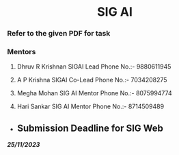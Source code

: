 <p align="center">
<!-- 
<a href="https://aseam.acm.org/">
    <img src="" alt="Logo" width=30%>
  </a>
-->
  <h1 align="center">SIG AI</h1>
</p>

### Refer to the given PDF for task

### Mentors

1.  Dhruv R Krishnan 
SIGAI Lead 
Phone No.:- 9880611945 
 
2.  A P Krishna 
SIGAI Co-Lead 
Phone No.:- 7034208275 
 
 
3.  Megha Mohan 
SIG AI Mentor 
Phone No.:- 8075994774 
 
4.  Hari Sankar 
SIG AI Mentor 
Phone No.:- 8714509489

* ## Submission Deadline for SIG Web
**_25/11/2023_**